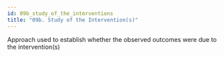 ```yaml
---
id: 09b_study_of_the_interventions
title: "09b. Study of the Intervention(s)"
---
```

Approach used to establish whether the observed outcomes were due
to the intervention(s)